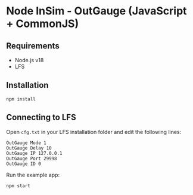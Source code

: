# Node InSim - OutGauge (JavaScript + CommonJS)

## Requirements

- Node.js v18
- LFS

## Installation

```shell
npm install
```

## Connecting to LFS

Open `cfg.txt` in your LFS installation folder and edit the following lines:

```
OutGauge Mode 1
OutGauge Delay 10
OutGauge IP 127.0.0.1
OutGauge Port 29998
OutGauge ID 0
```

Run the example app:

```shell
npm start
```
